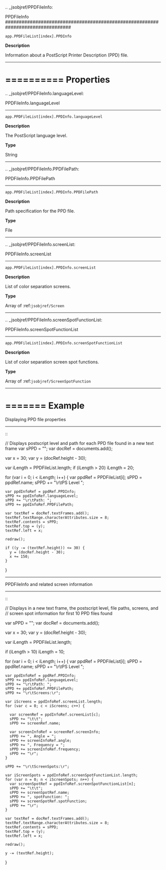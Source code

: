 .. _jsobjref/PPDFileInfo:

PPDFileInfo
################################################################################

``app.PPDFileList[index].PPDInfo``

**Description**

Information about a PostScript Printer Description (PPD) file.

----

==========
Properties
==========

.. _jsobjref/PPDFileInfo.languageLevel:

PPDFileInfo.languageLevel
********************************************************************************

``app.PPDFileList[index].PPDInfo.languageLevel``

**Description**

The PostScript language level.

**Type**

String

----

.. _jsobjref/PPDFileInfo.PPDFilePath:

PPDFileInfo.PPDFilePath
********************************************************************************

``app.PPDFileList[index].PPDInfo.PPDFilePath``

**Description**

Path specification for the PPD file.

**Type**

File

----

.. _jsobjref/PPDFileInfo.screenList:

PPDFileInfo.screenList
********************************************************************************

``app.PPDFileList[index].PPDInfo.screenList``

**Description**

List of color separation screens.

**Type**

Array of :ref:`jsobjref/Screen`

----

.. _jsobjref/PPDFileInfo.screenSpotFunctionList:

PPDFileInfo.screenSpotFunctionList
********************************************************************************

``app.PPDFileList[index].PPDInfo.screenSpotFunctionList``

**Description**

List of color separation screen spot functions.

**Type**

Array of :ref:`jsobjref/ScreenSpotFunction`

----

=======
Example
=======

Displaying PPD file properties
********************************************************************************

::

  // Displays postscript level and path for each PPD file found in a new text frame
  var sPPD = "";
  var docRef = documents.add();

  var x = 30;
  var y = (docRef.height - 30);

  var iLength = PPDFileList.length;
  if (iLength > 20)
    iLength = 20;

  for (var i = 0; i < iLength; i++) {
    var ppdRef = PPDFileList[i];
    sPPD = ppdRef.name;
    sPPD += "\r\tPS Level ";

    var ppdInfoRef = ppdRef.PPDInfo;
    sPPD += ppdInfoRef.languageLevel;
    sPPD += "\r\tPath: ";
    sPPD += ppdInfoRef.PPDFilePath;

    var textRef = docRef.textFrames.add();
    textRef.textRange.characterAttributes.size = 8;
    textRef.contents = sPPD;
    textRef.top = (y);
    textRef.left = x;

    redraw();

    if ((y -= (textRef.height)) <= 30) {
      y = (docRef.height - 30);
      x += 150;
    }
  }

----

PPDFileInfo and related screen information
********************************************************************************

::

  // Displays in a new text frame, the postscript level, file paths, screens, and
  // screen spot information for first 10 PPD files found

  var sPPD = "";
  var docRef = documents.add();

  var x = 30;
  var y = (docRef.height - 30);

  var iLength = PPDFileList.length;

  if (iLength > 10)
    iLength = 10;

  for (var i = 0; i < iLength; i++) {
    var ppdRef = PPDFileList[i];
    sPPD = ppdRef.name;
    sPPD += "\r\tPS Level ";

    var ppdInfoRef = ppdRef.PPDInfo;
    sPPD += ppdInfoRef.languageLevel;
    sPPD += "\r\tPath: ";
    sPPD += ppdInfoRef.PPDFilePath;
    sPPD += "\r\tScreens:\r";

    var iScreens = ppdInfoRef.screenList.length;
    for (var c = 0; c < iScreens; c++) {

      var screenRef = ppdInfoRef.screenList[c];
      sPPD += "\t\t";
      sPPD += screenRef.name;

      var screenInfoRef = screenRef.screenInfo;
      sPPD += ", Angle = ";
      sPPD += screenInfoRef.angle;
      sPPD += ", Frequency = ";
      sPPD += screenInfoRef.frequency;
      sPPD += "\r";
    }

    sPPD += "\r\tScreenSpots:\r";

    var iScreenSpots = ppdInfoRef.screenSpotFunctionList.length;
    for (var n = 0; n < iScreenSpots; n++) {
      var screenSpotRef = ppdInfoRef.screenSpotFunctionList[n];
      sPPD += "\t\t";
      sPPD += screenSpotRef.name;
      sPPD += ", spotFunction: ";
      sPPD += screenSpotRef.spotFunction;
      sPPD += "\r";
    }

    var textRef = docRef.textFrames.add();
    textRef.textRange.characterAttributes.size = 8;
    textRef.contents = sPPD;
    textRef.top = (y);
    textRef.left = x;

    redraw();

    y -= (textRef.height);
  }
